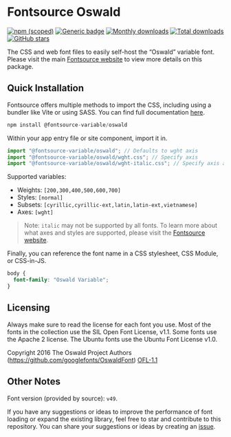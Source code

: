 # Fontsource Oswald

[![npm (scoped)](https://img.shields.io/npm/v/@fontsource-variable/oswald?color=brightgreen)](https://www.npmjs.com/package/@fontsource-variable/oswald) [![Generic badge](https://img.shields.io/badge/fontsource-passing-brightgreen)](https://github.com/fontsource/fontsource) [![Monthly downloads](https://badgen.net/npm/dm/@fontsource-variable/oswald)](https://github.com/fontsource/fontsource) [![Total downloads](https://badgen.net/npm/dt/@fontsource-variable/oswald)](https://github.com/fontsource/fontsource) [![GitHub stars](https://img.shields.io/github/stars/fontsource/fontsource.svg?style=social&label=Star)](https://github.com/fontsource/fontsource/stargazers)

The CSS and web font files to easily self-host the “Oswald” variable font. Please visit the main [Fontsource website](https://fontsource.org/fonts/oswald) to view more details on this package.

## Quick Installation

Fontsource offers multiple methods to import the CSS, including using a bundler like Vite or using SASS. You can find full documentation [here](https://fontsource.org/docs/getting-started/introduction).

```javascript
npm install @fontsource-variable/oswald
```

Within your app entry file or site component, import it in.

```javascript
import "@fontsource-variable/oswald"; // Defaults to wght axis
import "@fontsource-variable/oswald/wght.css"; // Specify axis
import "@fontsource-variable/oswald/wght-italic.css"; // Specify axis and style
```

Supported variables:
- Weights: `[200,300,400,500,600,700]`
- Styles: `[normal]`
- Subsets: `[cyrillic,cyrillic-ext,latin,latin-ext,vietnamese]`
- Axes: `[wght]`

> Note: `italic` may not be supported by all fonts. To learn more about what axes and styles are supported, please visit the [Fontsource website](https://fontsource.org/fonts/oswald).

Finally, you can reference the font name in a CSS stylesheet, CSS Module, or CSS-in-JS.

```css
body {
  font-family: "Oswald Variable";
}
```

## Licensing
Always make sure to read the license for each font you use. Most of the fonts in the collection use the SIL Open Font License, v1.1. Some fonts use the Apache 2 license. The Ubuntu fonts use the Ubuntu Font License v1.0.

Copyright 2016 The Oswald Project Authors (https://github.com/googlefonts/OswaldFont)
[OFL-1.1](http://scripts.sil.org/OFL)

## Other Notes
Font version (provided by source): `v49`.

If you have any suggestions or ideas to improve the performance of font loading or expand the existing library, feel free to star and contribute to this repository. You can share your suggestions or ideas by creating an [issue](https://github.com/fontsource/fontsource/issues).